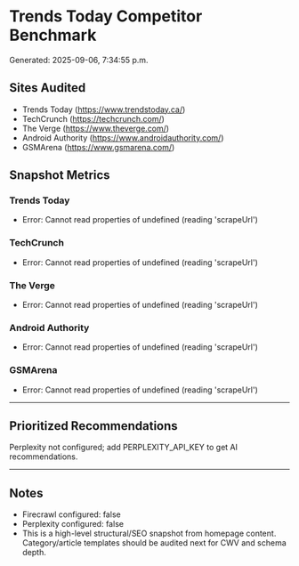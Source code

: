 # Trends Today Competitor Benchmark

Generated: 2025-09-06, 7:34:55 p.m.

## Sites Audited
- Trends Today (https://www.trendstoday.ca/)
- TechCrunch (https://techcrunch.com/)
- The Verge (https://www.theverge.com/)
- Android Authority (https://www.androidauthority.com/)
- GSMArena (https://www.gsmarena.com/)

## Snapshot Metrics

### Trends Today
- Error: Cannot read properties of undefined (reading 'scrapeUrl')

### TechCrunch
- Error: Cannot read properties of undefined (reading 'scrapeUrl')

### The Verge
- Error: Cannot read properties of undefined (reading 'scrapeUrl')

### Android Authority
- Error: Cannot read properties of undefined (reading 'scrapeUrl')

### GSMArena
- Error: Cannot read properties of undefined (reading 'scrapeUrl')

---

## Prioritized Recommendations

Perplexity not configured; add PERPLEXITY_API_KEY to get AI recommendations.

---

## Notes
- Firecrawl configured: false
- Perplexity configured: false
- This is a high-level structural/SEO snapshot from homepage content. Category/article templates should be audited next for CWV and schema depth.
